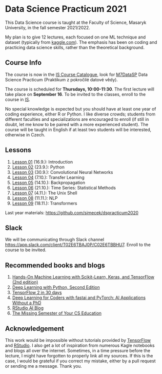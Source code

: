 # Data Science Practicum 2021

This Data Science course is taught at the Faculty of Science, Masaryk University, in the fall semester 2021/2022.  

My plan is to give 12 lectures, each focused on one ML technique and dataset (typically from [kaggle.com](http://kaggle.com)). The emphasis has been on coding and practicing data science skills, rather than the theoretical background.

## Course Info

The course is now in the [IS Course Catalogue](https://is.muni.cz/), look for [M7DataSP](https://is.muni.cz/auth/course/sci/podzim2021/M7DATASP) Data Science Practicum (Praktikum z pokročilé datové vědy). 

The course is scheduled for **Thursdays, 10:00-11:30**. The first lecture will take place on **September 16**. To be invited to the classes, enroll to the course in [IS](https://is.muni.cz/). 

No special knowledge is expected but you should have at least one year of coding experience, either R or Python. I like diverse crowds; students from different faculties and specializations are encouraged to enroll (if still in doubt, let me know to be paired with a more experienced student). The course will be taught in English if at least two students will be interested, otherwise in Czech.

## Lessons

  1. [Lesson 01](lesson01/) (16.9.): Introduction
  1. [Lesson 02](lesson02/) (23.9.): Python
  1. [Lesson 03](lesson03/) (30.9.): Convolutional Neural Networks
  1. [Lesson 04](lesson04/) (7.10.): Transfer Learning
  1. [Lesson 05](lesson05/) (14.10.): Backpropagation
  1. [Lesson 06](lesson06/) (21.10.): Time Series: Statistical Methods  
  1. [Lesson 07](lesson07/) (4.11.): The Unix Shell
  1. [Lesson 08](lesson08/) (11.11.): NLP
  1. [Lesson 09](lesson09/) (18.11.): Transformers

Last year materials: https://github.com/simecek/dspracticum2020
  
## Slack

We will be communicating through Slack channel https://app.slack.com/client/T02E6TBAJ0P/C02E6TBBHU7. Enroll to the course to be invited.

## Recommended books and blogs

  1. [Hands-On Machine Learning with Scikit-Learn, Keras, and TensorFlow (2nd edition)](https://www.amazon.com/Hands-Machine-Learning-Scikit-Learn-TensorFlow/dp/1492032646)  
  1. [Deep Learning with Python, Second Edition](https://www.manning.com/books/deep-learning-with-python-second-edition)
  1. [TensorFlow 2 in 30 days](https://github.com/lyhue1991/eat_tensorflow2_in_30_days)
  1. [Deep Learning for Coders with fastai and PyTorch: AI Applications Without a PhD](https://github.com/fastai/fastbook)
  1. [RStudio AI Blog](https://blogs.rstudio.com/ai/)
  1. [The Missing Semester of Your CS Education](https://missing.csail.mit.edu/)


## Acknowledgement

This work would be impossible without tutorials provided by [TensorFlow](https://www.tensorflow.org/tutorials) and [RStudio](https://tensorflow.rstudio.com/tutorials/). I also get a lot  of inspiration from numerous Kagle notebooks and blogs all over the internet. Sometimes, in a time pressure before the lecture, I might have forgotten to properly link all my sources. If this is the case, I would be grateful if you correct my mistake, either by a pull request or sending me a message. Thank you. 
